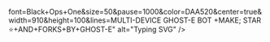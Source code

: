 font=Black+Ops+One&size=50&pause=1000&color=DAA520&center=true&width=910&height=100&lines=MULTI-DEVICE GHOST-E BOT +MAKE; STAR ⭐+AND+FORKS+BY+GHOST-E" alt="Typing SVG" /></a>
